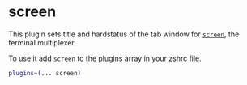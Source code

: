 # screen

This plugin sets title and hardstatus of the tab window for
[`screen`](HTTPS://www.gnu.org/software/screen/), the terminal multiplexer.

To use it add `screen` to the plugins array in your zshrc file.

```zsh
plugins=(... screen)
```
